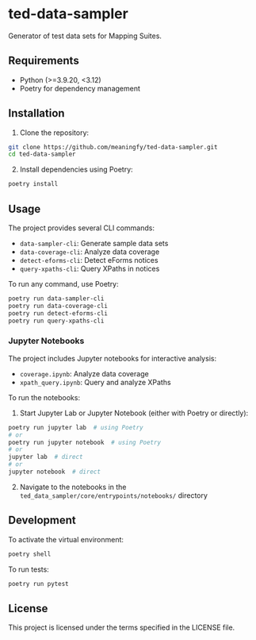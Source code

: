 # ted-data-sampler

Generator of test data sets for Mapping Suites.

## Requirements

- Python (>=3.9.20, <3.12)
- Poetry for dependency management

## Installation

1. Clone the repository:
```bash
git clone https://github.com/meaningfy/ted-data-sampler.git
cd ted-data-sampler
```

2. Install dependencies using Poetry:
```bash
poetry install
```

## Usage

The project provides several CLI commands:

- `data-sampler-cli`: Generate sample data sets
- `data-coverage-cli`: Analyze data coverage
- `detect-eforms-cli`: Detect eForms notices
- `query-xpaths-cli`: Query XPaths in notices

To run any command, use Poetry:

```bash
poetry run data-sampler-cli
poetry run data-coverage-cli
poetry run detect-eforms-cli
poetry run query-xpaths-cli
```

### Jupyter Notebooks

The project includes Jupyter notebooks for interactive analysis:

- `coverage.ipynb`: Analyze data coverage
- `xpath_query.ipynb`: Query and analyze XPaths

To run the notebooks:

1. Start Jupyter Lab or Jupyter Notebook (either with Poetry or directly):
```bash
poetry run jupyter lab  # using Poetry
# or
poetry run jupyter notebook  # using Poetry
# or
jupyter lab  # direct
# or 
jupyter notebook  # direct
```

2. Navigate to the notebooks in the `ted_data_sampler/core/entrypoints/notebooks/` directory

## Development

To activate the virtual environment:

```bash
poetry shell
```

To run tests:

```bash
poetry run pytest
```

## License

This project is licensed under the terms specified in the LICENSE file.
